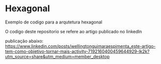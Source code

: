 # Hexagonal
Exemplo de codigo para a arqutetura hexagonal

O codigo deste repositorio se refere ao artigo publicado no linkedIn

publicação abaixo:
https://www.linkedin.com/posts/wellingtonguimaraespimenta_este-artigo-tem-como-objetivo-tornar-mais-activity-7192160400459644929-lk2k?utm_source=share&utm_medium=member_desktop
